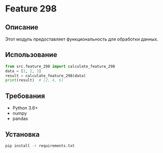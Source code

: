 # Feature 298
## Описание
Этот модуль предоставляет функциональность для обработки данных.
## Использование
```python
from src.feature_298 import calculate_feature_298
data = [1, 2, 3]
result = calculate_feature_298(data)
print(result)  # [2, 4, 6]
```
## Требования
- Python 3.6+
- numpy
- pandas
## Установка
```bash
pip install -r requirements.txt
```